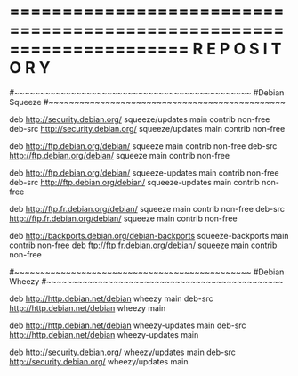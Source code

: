 =====================================================================
					R E P O S I T O R Y
=====================================================================


#~~~~~~~~~~~~~~~~~~~~~~~~~~~~~~~~~~~~~~~~~~~~~~
#Debian Squeeze
#~~~~~~~~~~~~~~~~~~~~~~~~~~~~~~~~~~~~~~~~~~~~~~


deb     http://security.debian.org/ squeeze/updates main contrib non-free
deb-src http://security.debian.org/ squeeze/updates main contrib non-free

deb     http://ftp.debian.org/debian/ squeeze main contrib non-free
deb-src http://ftp.debian.org/debian/ squeeze main contrib non-free

deb     http://ftp.debian.org/debian/ squeeze-updates main contrib non-free
deb-src http://ftp.debian.org/debian/ squeeze-updates main contrib non-free

deb     http://ftp.fr.debian.org/debian/ squeeze main contrib non-free
deb-src http://ftp.fr.debian.org/debian/ squeeze main contrib non-free

deb http://backports.debian.org/debian-backports squeeze-backports main contrib non-free
deb ftp://ftp.fr.debian.org/debian/ squeeze main contrib non-free

#~~~~~~~~~~~~~~~~~~~~~~~~~~~~~~~~~~~~~~~~~~~~~~
#Debian Wheezy
#~~~~~~~~~~~~~~~~~~~~~~~~~~~~~~~~~~~~~~~~~~~~~~

deb http://http.debian.net/debian wheezy main
deb-src http://http.debian.net/debian wheezy main

deb http://http.debian.net/debian wheezy-updates main
deb-src http://http.debian.net/debian wheezy-updates main

deb http://security.debian.org/ wheezy/updates main
deb-src http://security.debian.org/ wheezy/updates main
